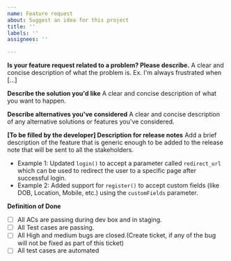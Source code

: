 ```yaml
---
name: Feature request
about: Suggest an idea for this project
title: ''
labels: ''
assignees: ''

---
```


**Is your feature request related to a problem? Please describe.**
A clear and concise description of what the problem is. Ex. I'm always frustrated when [...]

**Describe the solution you'd like**
A clear and concise description of what you want to happen.

**Describe alternatives you've considered**
A clear and concise description of any alternative solutions or features you've considered.

**[To be filled by the developer] Description for release notes**
Add a brief description of the feature that is generic enough to be added to the release note that will be sent to all the stakeholders.
- Example 1: Updated `login()` to accept a parameter called `redirect_url` which can be used to redirect the user to a specific page after successful login.
- Example 2: Added support for `register()` to accept custom fields (like DOB, Location, Mobile, etc.) using the `customFields` parameter.

**Definition of Done**
- [ ] All ACs are passing during dev box and in staging.
- [ ] All Test cases are passing.
- [ ] All High and medium bugs are closed.(Create ticket, if any of the bug will not be fixed as part of this ticket)
- [ ] All test cases are automated
